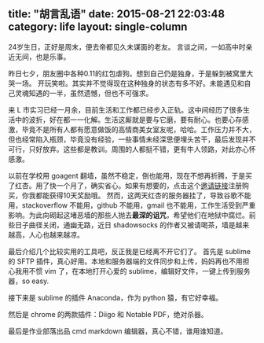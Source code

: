 title: "胡言乱语"
date: 2015-08-21 22:03:48
category: life
layout: single-column
---

24岁生日，正好是周末，便去帝都见久未谋面的老友。<!--more--> 言谈之间，一如高中时亲近无间，也是乐事。

昨日七夕，朋友圈中各种0.11的红包虐狗。想到自己仍是独身，于是躲到被窝里大哭一场。
开玩笑啦。其实并不觉得现在这种独身的状态有多不好。未能遇见和自己灵魂知遇的一半，虽然遗憾，但也不可强求。

来 L 市实习已经一月余，目前生活和工作都已经步入正轨。这中间经历了很多生活中的波折，好在都一一化解。生活这厮就是要与它磨，要有耐心。也要心存感激，毕竟不是所有人都有愿意做饭的高情商美女室友呢，哈哈。工作压力并不大，但也经常陷入瓶颈，毕竟没有经验，一些事情未经深思便埋头苦干，最后发现并不可行，只好放弃。这些都是教训。周围的人都挺不错，更有牛人领路，对此亦心怀感激。

以前在学校用 goagent 翻墙，虽然不稳定，倒也能用，现在不想再折腾，于是买了红杏。用了快一个月了，确实省心。如果有想要的，点击这个[邀请链接](http://honx.in/_VZuekRgp7WcPcrVt)注册购买，你我都能获得10天奖励哦。
然而，这两天红杏的服务器挂了，导致谷歌不能用，stackoverflow 不能用，github 不能用，gmail 也不能用，工作生活受到严重影响。为此向砌起这堵恶墙的那些人抛去**最深的诅咒**，希望他们在地狱中腐烂。前些日子曲径关闭，通幽无路，近日 shadowsocks 的作者又被请喝茶，墙是越来越高，人心也越来越凉。

最后介绍几个比较实用的工具吧，反正我是已经离不开它们了。
首先是 sublime 的 SFTP 插件，真心好用。本地和服务器端的文件同步和上传，妈妈再也不用担心我用不惯 vim 了，在本地打开心爱的 sublime，编辑好文件，一键上传到服务器，so easy.

接下来是 sublime 的插件 Anaconda，作为 python 猿，有它好幸福。

然后是 chrome 的两款插件：Diigo 和 Notable PDF，绝对杀器。

最后是作业部落出品 cmd markdown 编辑器，真心不错，谁用谁知道。
